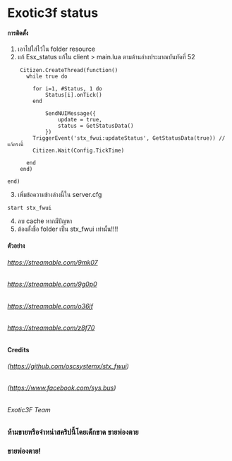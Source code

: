 # Exotic3f status
#### การติดตั้ง

1) เอาไปใส่ไว้ใน folder resource
2) แก้ Esx_status แก้ใน client > main.lua ตามด้านล่างประมาณบันทัดที่ 52
```
	Citizen.CreateThread(function()
	  while true do

	  	for i=1, #Status, 1 do
	  		Status[i].onTick()
	  	end

			SendNUIMessage({
				update = true,
				status = GetStatusData()
			})
		TriggerEvent('stx_fwui:updateStatus', GetStatusData(true)) //แก้ตรงนี้
	    Citizen.Wait(Config.TickTime)

	  end
	end)

end)
```
3) เพิ่มข้อความข้างล่างนี้ใน server.cfg
```
start stx_fwui
```
4) ลบ cache หากมีปัญหา
5) ต้องตั้งชื่อ folder เป็น stx_fwui เท่านั้น!!!!
#### ตัวอย่าง
###### https://streamable.com/9mk07
###### https://streamable.com/9g0p0
###### https://streamable.com/o36jf
###### https://streamable.com/z8f70
#### Credits
###### (https://github.com/oscsystemx/stx_fwui)
###### (https://www.facebook.com/sys.bus)
###### Exotic3F Team

### ห้ามขายหรือจำหน่าสคริปนี้โดยเด็กขาด ขายพ่องตาย
### ขายพ่องตาย!
